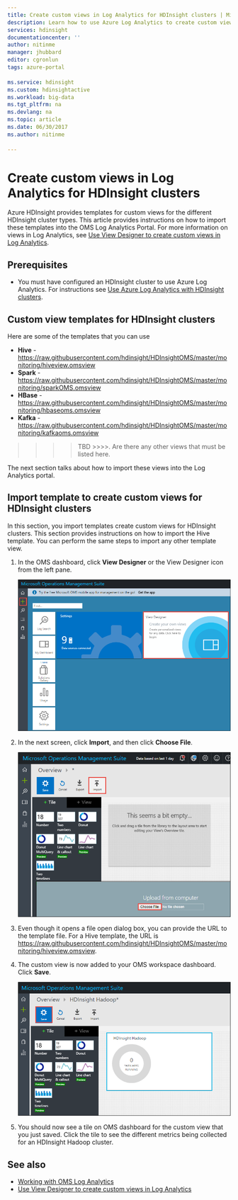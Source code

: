 ```yaml
---
title: Create custom views in Log Analytics for HDInsight clusters | Microsoft Docs
description: Learn how to use Azure Log Analytics to create custom views for HDInsight clusters.
services: hdinsight
documentationcenter: ''
author: nitinme
manager: jhubbard
editor: cgronlun
tags: azure-portal

ms.service: hdinsight
ms.custom: hdinsightactive
ms.workload: big-data
ms.tgt_pltfrm: na
ms.devlang: na
ms.topic: article
ms.date: 06/30/2017
ms.author: nitinme

---
```

# Create custom views in Log Analytics for HDInsight clusters 

Azure HDInsight provides templates for custom views for the different HDInsight cluster types. This article provides instructions on how to import these templates into the OMS Log Analytics Portal. For more information on views in Log Analytics, see [Use View Designer to create custom views in Log Analytics](../log-analytics/log-analytics-view-designer.md).

## Prerequisites

* You must have configured an HDInsight cluster to use Azure Log Analytics. For instructions see [Use Azure Log Analytics with HDInsight clusters](hdinsight-hadoop-oms-log-analytics-tutorial.md). 

## Custom view templates for HDInsight clusters

Here are some of the templates that you can use
 
* **Hive** -  https://raw.githubusercontent.com/hdinsight/HDInsightOMS/master/monitoring/hiveview.omsview 
* **Spark** - https://raw.githubusercontent.com/hdinsight/HDInsightOMS/master/monitoring/sparkOMS.omsview
* **HBase** - https://raw.githubusercontent.com/hdinsight/HDInsightOMS/master/monitoring/hbaseoms.omsview
* **Kafka** - https://raw.githubusercontent.com/hdinsight/HDInsightOMS/master/monitoring/kafkaoms.omsview

>>>> TBD >>>>. Are there any other views that must be listed here.

The next section talks about how to import these views into the Log Analytics portal.
   
## Import template to create custom views for HDInsight clusters

In this section, you import templates create custom views for HDInsight clusters. This section provides instructions on how to import the Hive template. You can perform the same steps to import any other template view.

1. In the OMS dashboard, click **View Designer** or the View Designer icon from the left pane.

    ![Open Log Analytics View Designer](./media/hdinsight-hadoop-oms-log-analytics-custom-views/hdinsight-create-log-views-oms-portal.png "Open Log Analytics View Designer")

2. In the next screen, click **Import**, and then click **Choose File**.

    ![Import custom view template](./media/hdinsight-hadoop-oms-log-analytics-custom-views/hdinsight-create-log-views-import-template.png "Import custom view template")

3. Even though it opens a file open dialog box, you can provide the URL to the template file. For a Hive template, the URL is https://raw.githubusercontent.com/hdinsight/HDInsightOMS/master/monitoring/hiveview.omsview.

4. The custom view is now added to your OMS workspace dashboard. Click **Save**.

    ![Import custom view template](./media/hdinsight-hadoop-oms-log-analytics-custom-views/hdinsight-create-log-views-save-custom-view.png "Import custom view template")

3. You should now see a tile on OMS dashboard for the custom view that you just saved. Click the tile to see the different metrics being collected for an HDInsight Hadoop cluster.

## See also

* [Working with OMS Log Analytics](https://blogs.msdn.microsoft.com/wei_out_there_with_system_center/2016/07/03/oms-log-analytics-create-tiles-drill-ins-and-dashboards-with-the-view-designer/)
* [Use View Designer to create custom views in Log Analytics](../log-analytics/log-analytics-view-designer.md)
